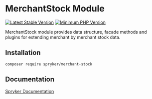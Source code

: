 # MerchantStock Module
[![Latest Stable Version](https://poser.pugx.org/spryker/merchant-stock/v/stable.svg)](https://packagist.org/packages/spryker/merchant-stock)
[![Minimum PHP Version](https://img.shields.io/badge/php-%3E%3D%207.4-8892BF.svg)](https://php.net/)

MerchantStock module provides data structure, facade methods and plugins for extending merchant by merchant stock data.

## Installation

```
composer require spryker/merchant-stock
```

## Documentation

[Spryker Documentation](https://academy.spryker.com/developing_with_spryker/module_guide/modules.html)

